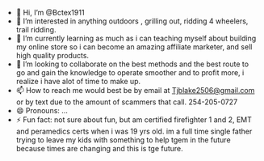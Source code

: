 - 👋 Hi, I’m @Bctex1911
- 👀 I’m interested in anything outdoors , grilling out, ridding 4 wheelers, trail ridding. 
- 🌱 I’m currently learning as much as i can teaching myself about building my online store so i can become an amazing affiliate marketer, and sell high quality products. 
- 💞️ I’m looking to collaborate on the best methods and the best route to go and gain the knowledge to operate smoother and to profit more, i realize i have alot of time to make up.
- 📫 How to reach me would best be by email at Tjblake2506@gmail.com or by text due to the amount of scammers that call. 254-205-0727
- 😄 Pronouns: ...
- ⚡ Fun fact: not sure about fun, but am certified firefighter 1 and 2, EMT and peramedics certs when i was 19 yrs old. im a full time single father trying to leave my kids with something to help tgem in the future because times are changing and this is tge future. 

<!---
Bctex1911/Bctex1911 is a ✨ special ✨ repository because its `README.md` (this file) appears on your GitHub profile.
You can click the Preview link to take a look at your changes.
--->
